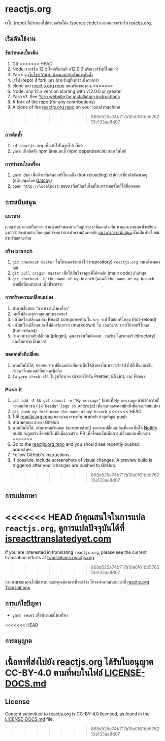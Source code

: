 # reactjs.org

เรโป (repo) นี้ประกอบไปด้วยซอร์สโค้ด (source code) และเอกสารสำหรับ [reactjs.org](https://reactjs.org/).

## เริ่มต้นใช้งาน

### ข้อกำหนดเบื้องต้น

1. Git
<<<<<<< HEAD
1. Node: เวอร์ชั่น 12.x โดยเริ่มต้นที่ v12.0.0 หรือเวอร์ชั่นที่ใหม่กว่า
1. Yarn: ดู [เว็บไซต์ Yarn: คำแนะนำสำหรับการติดตั้ง](https://yarnpkg.com/lang/en/docs/install/)
1. เรโป (repo) ที่ fork แล้ว (สำหรับผู้ที่เข้าร่วมโครงการ)
1. clone ของ [reactjs.org repo](https://github.com/reactjs/reactjs.org) บนเครื่องของคุณ
=======
1. Node: any 12.x version starting with v12.0.0 or greater
1. Yarn v1: See [Yarn website for installation instructions](https://yarnpkg.com/lang/en/docs/install/)
1. A fork of the repo (for any contributions)
1. A clone of the [reactjs.org repo](https://github.com/reactjs/reactjs.org) on your local machine
>>>>>>> 868d525a74b717a10e0f61bb576213e133aa8d07

### การติดตั้ง

1. `cd reactjs.org` เพื่อเข้าไปในรูทโปรเจ็กต์
1. `yarn` เพื่อติดตั้ง npm ดีเพนเดนซี (npm dependencie) ของเว็บไซต์

### การทำงานในเครื่อง

1. `yarn dev` เพื่อที่จะเริ่มต้นฮอทรีโหลดดิ้ง (hot-reloading) เซิฟเวอร์ที่กำลังพัฒนาอยู่ (สนับสนุนโดย [Gatsby](https://www.gatsbyjs.org))
1. `open http://localhost:8000` เพื่อเปิดเว็บไซต์ในบราวเซอร์ใดก็ได้ที่คุณชอบ

## การสนับสนุน

### แนวทาง

เอกสารแบ่งออกเป็นหลายส่วนด้วยลักษณะและวัตถุประสงค์ที่แตกต่างกัน หากคุณวางแผนที่จะเขียนมากกว่าสองสามประโยค คุณอาจพบว่าการทำความคุ้นเคยกับ [แนวทางการสนับสนุน](https://github.com/reactjs/reactjs.org/blob/master/CONTRIBUTING.md#guidelines-for-text) นั้นเป็นประโยชน์สำหรับแต่ละส่วน

### สร้าง branch

1. `git checkout master` ในโฟลเดอร์ของเรโป (repository) `reactjs.org` บนเครื่องของคุณ
1. `git pull origin master` เพื่อให้มั่นใจว่าคุณมีโค้ดหลัก (main code) อันล่าสุด
1. `git checkout -b the-name-of-my-branch` (แทนที่ `the-name-of-my-branch` ด้วยชื่อที่เหมาะสม) เพื่อที่จะสร้าง

### การสร้างความเปลี่ยนแปลง

1. ทำตามขั้นตอน "การทำงานในเครื่อง"
1. เซฟไฟล์และตรวจสอบบนบราวเซอร์
  1. แก้ไขหรือเปลี่ยนแปลง React components ใน `src` จะทำให้ฮอทรีโหลด (hot-reload)
  1. แก้ไขหรือเปลี่ยนแปลงไฟล์มาร์กดาวน์ (markdown) ใน `content` จะทำให้ฮอทรีโหลด (hot-reload)
  1. ถ้าหากทำงานกับปลั๊กอิน (plugin), คุณอาจจำเป็นต้องลบ `.cache` ไดเรกทอรี (directory) และรีสตาร์ทเซิร์ฟเวอร์

### ทดสอบสิ่งที่เปลี่ยน

1. หากเป็นไปได้, ทดสอบการเปลี่ยนแปลงที่มองเห็นได้ด้วยตาในเบราว์เซอร์ทั่วไปที่เป็นเวอร์ชันล่าสุด ทั้งบนเดสก์ท็อปและมือถือ
1. รัน `yarn check-all` ในรูทโปรเจค (นี่จะทำให้รัน Prettier, ESLint, และ Flow)

### Push it

1. `git add -A && git commit -m "My message"` (แทนที่ `My message` ด้วยข้อความที่จะคอมมิท เช่น `Fix header logo on Android`) เพื่อสเตทและคอมมิทสิ่งที่คุณเปลี่ยนแปลง
1. `git push my-fork-name the-name-of-my-branch`
<<<<<<< HEAD
1. ไปที่ [reactjs.org repo](https://github.com/reactjs/reactjs.org) และคุณควรจะเห็น branch ล่าสุดที่คุณ push
1. ทำตามคำแนะนำของ GitHub
1. หากเป็นไปได้, เพิ่มภาพสกรีนชอต (screenshot) ของการเปลี่ยนแปลงที่มองเห็นได้ [Netlify](https://www.netlify.com/) build จะถูกสร้างโดยอัตโนมัติเมื่อคุณสร้าง PR เพื่อให้คนอื่นเห็นการเปลี่ยนแปลงที่คุณทำ
=======
1. Go to the [reactjs.org repo](https://github.com/reactjs/reactjs.org) and you should see recently pushed branches.
1. Follow GitHub's instructions.
1. If possible, include screenshots of visual changes. A preview build is triggered after your changes are pushed to GitHub.
>>>>>>> 868d525a74b717a10e0f61bb576213e133aa8d07

## การแปลภาษา

<<<<<<< HEAD
ถ้าคุณสนใจในการแปล `reactjs.org`, ดูการแปลปัจจุบันได้ที่ [isreacttranslatedyet.com](https://www.isreacttranslatedyet.com/)
=======
If you are interested in translating `reactjs.org`, please see the current translation efforts at [translations.reactjs.org](https://translations.reactjs.org/).
>>>>>>> 868d525a74b717a10e0f61bb576213e133aa8d07


หากภาษาของคุณไม่มีการแปลและคุณต้องการที่จะสร้าง โปรดทำตามคำแนะนำที่ [reactjs.org Translations](https://github.com/reactjs/reactjs.org-translation#translating-reactjsorg)

## การแก้ไขปัญหา

- `yarn reset` เพื่อล้างแคชในเครื่อง

<<<<<<< HEAD
## การอนุญาต
เนื้อหาที่ส่งไปยัง [reactjs.org](https://reactjs.org/) ได้รับใบอนุญาต CC-BY-4.0 ตามที่พบในไฟล์ [LICENSE-DOCS.md](https://github.com/open-source-explorer/reactjs.org/blob/master/LICENSE-DOCS.md)
=======
## License
Content submitted to [reactjs.org](https://reactjs.org/) is CC-BY-4.0 licensed, as found in the [LICENSE-DOCS.md](LICENSE-DOCS.md) file.
>>>>>>> 868d525a74b717a10e0f61bb576213e133aa8d07
